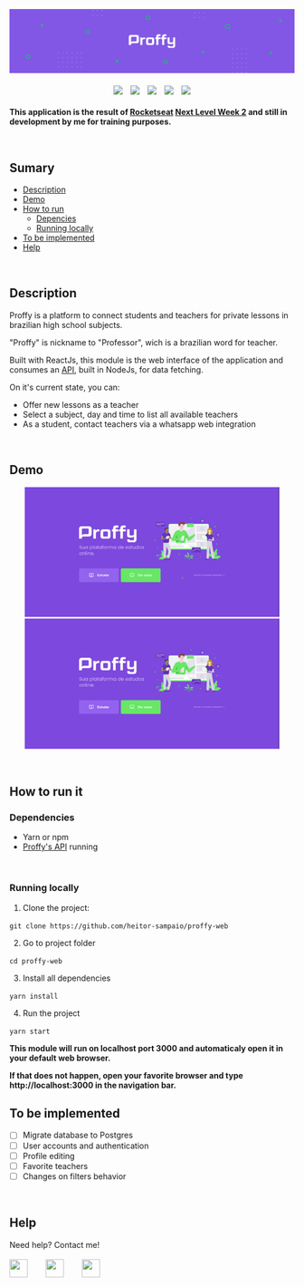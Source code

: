 ![](/src/assets/images/banner.png)
<p align="center">
<img src="https://img.shields.io/static/v1?label=Typescript&message=language&color=blue&style=flat&logo=TYPESCRIPT" style="margin: 5px"/>    <img src="https://img.shields.io/static/v1?label=React&message=framework&color=blue&style=flat&logo=REACT" style="margin: 5px"/>    <img src="https://img.shields.io/static/v1?label=NodeJs&message=framework&color=blue&style=flat&logo=NODE.JS" style="margin: 5px"/>    <img src="https://img.shields.io/github/license/heitor-sampaio/proffy-web" style="margin: 5px" />    <img src="https://img.shields.io/github/issues/heitor-sampaio/proffy-web?style=flat" style="margin: 5px" />
</p>

**This application is the result of [Rocketseat](https://rocketseat.com.br) [Next Level Week 2](https://nextlevelweek.com/) and still in development by me for training purposes.**

<br/>

## Sumary
- [Description](#description)
- [Demo](#demo)
- [How to run](#how-to-run-it)
  - [Depencies](#dependencies)
  - [Running locally](#running-locally)
- [To be implemented](#to-be-implemented)
- [Help](#help)

<br/>

## Description

Proffy is a platform to connect students and teachers for private lessons in brazilian high school subjects.

"Proffy" is nickname to "Professor", wich is a brazilian word for teacher.

Built with ReactJs, this module is the web interface of the application and consumes an [API](https://github.com/heitor-sampaio/proffy-server), built in NodeJs, for data fetching.

On it's current state, you can:
- Offer new lessons as a teacher
- Select a subject, day and time to list all available teachers
- As a student, contact teachers via a whatsapp web integration
<br/>

## **Demo**
<p align="center">
<img src="/src/assets/images/create-class.gif" width="450px"/>    <img src="/src/assets/images/list-classes.gif" width="450px"/>
</p>
<br/>

## **How to run it**

### **Dependencies**

- Yarn or npm
- [Proffy's API](https://github.com/heitor-sampaio/proffy-server) running
<br/>

### **Running locally**

1. Clone the project:

```git clone https://github.com/heitor-sampaio/proffy-web```

2. Go to project folder

```cd proffy-web```

3. Install all dependencies

```yarn install```

4. Run the project

```yarn start```

**This module will run on localhost port 3000 and automaticaly open it in your default web browser.**

**If that does not happen, open your favorite browser and type http://localhost:3000 in the navigation bar.**
<br/>

## To be implemented
- [ ] Migrate database to Postgres
- [ ] User accounts and authentication
- [ ] Profile editing
- [ ] Favorite teachers
- [ ] Changes on filters behavior
<br/>

## Help 
Need help? Contact me!<br/><br/>
<a href="https://facebook.com/sampaioheitor"><img src="https://simpleicons.org/icons/facebook.svg" width="32px" height="32px"/></a>  
<a href="https://www.linkedin.com/in/heitor-sampaio/"><img src="https://simpleicons.org/icons/linkedin.svg" width="32px" height="32px"/></a>  
<a href="mailto:heitorosampaio@gmail.com"><img src="https://simpleicons.org/icons/mail-dot-ru.svg" width="32px" height="32px"/></a>

